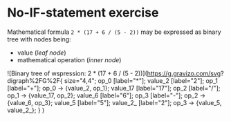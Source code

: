 No-IF-statement exercise
===============

Mathematical formula `2 * (17 + 6 / (5 - 2))` may be expressed as binary tree with nodes being:
* value (*leaf node*)
* mathematical operation (*inner node*)

![Binary tree of wspression: 2 * (17 + 6 / (5 - 2))](https://g.gravizo.com/svg?
    digraph%2FG%2F{
        size="4,4";
        op_0 [label="*"];
        value_2 [label="2"];
        op_1 [label="+"];
        op_0 -> {value_2, op_1};
        value_17 [label="17"];
        op_2 [label="/"];
        op_1 -> {value_17, op_2};
        value_6 [label="6"];
        op_3 [label="-"];
        op_2 -> {value_6, op_3};
        value_5 [label="5"];
        value_2_ [label="2"];
        op_3 -> {value_5, value_2_};
    }
)
